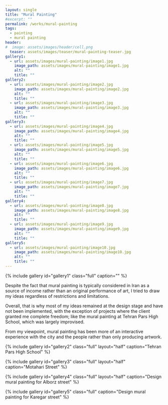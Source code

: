 ```yaml
---
layout: single
title: "Mural Painting"
#excerpt: ""
permalink: /works/mural-painting
tags:
  - painting
  - mural painting
header:
#  image: assets/images/header/cell.png
  teaser: assets/images/teaser/mural-painting-teaser.jpg 
gallery1:
  - url: assets/images/mural-painting/image1.jpg
    image_path: assets/images/mural-painting/image1.jpg
    alt: ""
    title: ""
gallery2:
  - url: assets/images/mural-painting/image2.jpg
    image_path: assets/images/mural-painting/image2.jpg
    alt: ""
    title: ""
  - url: assets/images/mural-painting/image3.jpg
    image_path: assets/images/mural-painting/image3.jpg
    alt: ""
    title: ""
gallery3:
  - url: assets/images/mural-painting/image4.jpg
    image_path: assets/images/mural-painting/image4.jpg
    alt: ""
    title: ""
  - url: assets/images/mural-painting/image5.jpg
    image_path: assets/images/mural-painting/image5.jpg
    alt: ""
    title: ""
  - url: assets/images/mural-painting/image6.jpg
    image_path: assets/images/mural-painting/image6.jpg
    alt: ""
    title: ""
  - url: assets/images/mural-painting/image7.jpg
    image_path: assets/images/mural-painting/image7.jpg
    alt: ""
    title: ""
gallery4:
  - url: assets/images/mural-painting/image8.jpg
    image_path: assets/images/mural-painting/image8.jpg
    alt: ""
    title: ""
  - url: assets/images/mural-painting/image9.jpg
    image_path: assets/images/mural-painting/image9.jpg
    alt: ""
    title: ""
gallery5:	
  - url: assets/images/mural-painting/image10.jpg
    image_path: assets/images/mural-painting/image10.jpg
    alt: ""
    title: ""
---
```


{% include gallery id="gallery1" class="full" caption="" %}

Despite the fact that mural painting is typically considered in Iran as a source of income rather than an original performance of art, I tried to draw my ideas regardless of restrictions and limitations.  

Overall, that is why most of my ideas remained at the design stage and have not been implemented, with the exception of projects where the client granted me complete freedom; like the mural painting at Tehran Pars High School, which was largely improvised.  

From my viewpoint, mural painting has been more of an interactive experience with the city and the people rather than only producing artwork.

{% include gallery id="gallery2" class="full" layout="half" caption="Tehran Pars High School" %}

{% include gallery id="gallery3" class="full" layout="half" caption="Motahari Street" %}

{% include gallery id="gallery4" class="full" layout="half" caption="Design mural painting for Alborz street" %}

{% include gallery id="gallery5" class="full" caption="Design mural painting for Karegar street" %}
